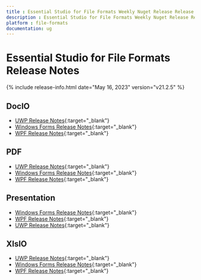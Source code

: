 ```yaml
---
title : Essential Studio for File Formats Weekly Nuget Release Release Notes  
description : Essential Studio for File Formats Weekly Nuget Release Release Notes  
platform : file-formats
documentation: ug
---
```


# Essential Studio for File Formats  Release Notes  

{% include release-info.html date="May 16, 2023" version="v21.2.5" %} 

## DocIO

* [UWP Release Notes](/uwp/release-notes/v21.2.5#docio){:target="_blank"}
* [Windows Forms Release Notes](/windowsforms/release-notes/v21.2.5#docio){:target="_blank"}
* [WPF Release Notes](/wpf/release-notes/v21.2.5#docio){:target="_blank"}


## PDF

* [UWP Release Notes](/uwp/release-notes/v21.2.5#pdf){:target="_blank"}
* [Windows Forms Release Notes](/windowsforms/release-notes/v21.2.5#pdf){:target="_blank"}
* [WPF Release Notes](/wpf/release-notes/v21.2.5#pdf){:target="_blank"}


## Presentation

* [Windows Forms Release Notes](/windowsforms/release-notes/v21.2.5#presentation){:target="_blank"}
* [WPF Release Notes](/wpf/release-notes/v21.2.5#presentation){:target="_blank"}
* [UWP Release Notes](/uwp/release-notes/v21.2.5#presentation){:target="_blank"}


## XlsIO

* [UWP Release Notes](/uwp/release-notes/v21.2.5#xlsio){:target="_blank"}
* [Windows Forms Release Notes](/windowsforms/release-notes/v21.2.5#xlsio){:target="_blank"}
* [WPF Release Notes](/wpf/release-notes/v21.2.5#xlsio){:target="_blank"}